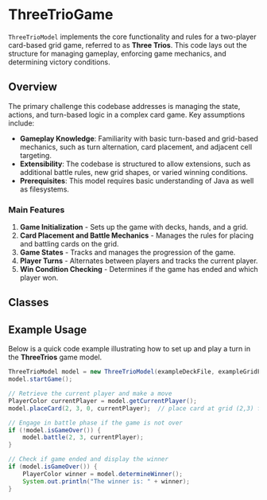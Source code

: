 # ThreeTrioGame

`ThreeTrioModel` implements the core functionality and rules for a two-player card-based grid game, 
referred to as **Three Trios**. This code lays out the structure for managing gameplay, 
enforcing game mechanics, and determining victory conditions.

## Overview

The primary challenge this codebase addresses is managing the state, actions, and turn-based logic 
in a complex card game. Key assumptions include:
- **Gameplay Knowledge**: Familiarity with basic turn-based and grid-based mechanics, 
such as turn alternation, card placement, and adjacent cell targeting.
- **Extensibility**: The codebase is structured to allow extensions, 
such as additional battle rules, new grid shapes, or varied winning conditions.
- **Prerequisites**: This model requires basic understanding of Java as well as filesystems.

### Main Features

1. **Game Initialization** - Sets up the game with decks, hands, and a grid.
2. **Card Placement and Battle Mechanics** - Manages the rules for placing and 
battling cards on the grid.
3. **Game States** - Tracks and manages the progression of the game.
4. **Player Turns** - Alternates between players and tracks the current player.
5. **Win Condition Checking** - Determines if the game has ended and which player won.

## Classes


## Example Usage

Below is a quick code example illustrating how to set up and play a turn in the **ThreeTrios** 
game model.

```java
ThreeTrioModel model = new ThreeTrioModel(exampleDeckFile, exampleGridFile);
model.startGame();

// Retrieve the current player and make a move
PlayerColor currentPlayer = model.getCurrentPlayer();
model.placeCard(2, 3, 0, currentPlayer);  // place card at grid (2,3) from player's hand

// Engage in battle phase if the game is not over
if (!model.isGameOver()) {
    model.battle(2, 3, currentPlayer);
}

// Check if game ended and display the winner
if (model.isGameOver()) {
    PlayerColor winner = model.determineWinner();
    System.out.println("The winner is: " + winner);
}
